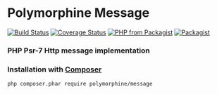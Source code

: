 # Polymorphine Message
[![Build Status](https://travis-ci.org/shudd3r/polymorphine-message.svg?branch=develop)](https://travis-ci.org/shudd3r/polymorphine-message)
[![Coverage Status](https://coveralls.io/repos/github/shudd3r/polymorphine-message/badge.svg?branch=develop)](https://coveralls.io/github/shudd3r/polymorphine-message?branch=develop)
[![PHP from Packagist](https://img.shields.io/packagist/php-v/polymorphine/message/dev-develop.svg)](https://packagist.org/packages/polymorphine/message)
[![Packagist](https://img.shields.io/packagist/l/polymorphine/message.svg)](https://packagist.org/packages/polymorphine/message)
### PHP Psr-7 Http message implementation

### Installation with [Composer](https://getcomposer.org/)
    php composer.phar require polymorphine/message

